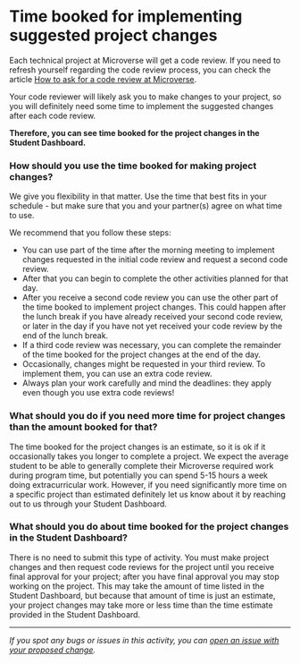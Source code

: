 # Time booked for implementing suggested project changes

Each technical project at Microverse will get a code review. If you need to refresh yourself regarding the code review process, you can check the article [How to ask for a code review at Microverse](https://github.com/microverseinc/curriculum-transversal-skills/blob/main/code-review/articles/how_to_ask_for_a_code_review.md).

Your code reviewer will likely ask you to make changes to your project, so you will definitely need some time to implement the suggested changes after each code review.

**Therefore, you can see time booked for the project changes in the Student Dashboard.**

### How should you use the time booked for making project changes?

We give you flexibility in that matter. Use the time that best fits in your schedule - but make sure that you and your partner(s) agree on what time to use.

We recommend that you follow these steps:
- You can use part of the time after the morning meeting to implement changes requested in the initial code review and request a second code review.
- After that you can begin to complete the other activities planned for that day.
- After you receive a second code review you can use the other part of the time booked to implement project changes. This could happen after the lunch break if you have already received your second code review, or later in the day if you have not yet received your code review by the end of the lunch break.
- If a third code review was necessary, you can complete the remainder of the time booked for the project changes at the end of the day.
- Occasionally, changes might be requested in your third review. To implement them, you can use an extra code review. 
- Always plan your work carefully and mind the deadlines: they apply even though you use extra code reviews! 

### What should you do if you need more time for project changes than the amount booked for that?

The time booked for the project changes is an estimate, so it is ok if it occasionally takes you longer to complete a project.
We expect the average student to be able to generally complete their Microverse required work during program time, but potentially you can spend 5-15 hours a week doing extracurricular work. However, if you need significantly more time on a specific project than estimated definitely let us know about it by reaching out to us through your Student Dashboard.

### What should you do about time booked for the project changes in the Student Dashboard?

There is no need to submit this type of activity. You must make project changes and then request code reviews for the project until you receive final approval for your project; after you have final approval you may stop working on the project. This may take the amount of time listed in the Student Dashboard, but because that amount of time is just an estimate, your project changes may take more or less time than the time estimate provided in the Student Dashboard.

------

_If you spot any bugs or issues in this activity, you can [open an issue with your proposed change](https://github.com/microverseinc/curriculum-transversal-skills/blob/main/git-github/articles/open_issue.md)._